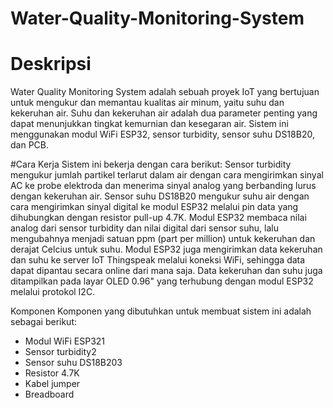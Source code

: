 # Water-Quality-Monitoring-System

# Deskripsi
Water Quality Monitoring System adalah sebuah proyek IoT yang bertujuan untuk mengukur dan memantau kualitas air minum, yaitu suhu dan kekeruhan air. Suhu dan kekeruhan air adalah dua parameter penting yang dapat menunjukkan tingkat kemurnian dan kesegaran air. Sistem ini menggunakan modul WiFi ESP32, sensor turbidity, sensor suhu DS18B20, dan PCB.

#Cara Kerja
Sistem ini bekerja dengan cara berikut:
Sensor turbidity mengukur jumlah partikel terlarut dalam air dengan cara mengirimkan sinyal AC ke probe elektroda dan menerima sinyal analog yang berbanding lurus dengan kekeruhan air.
Sensor suhu DS18B20 mengukur suhu air dengan cara mengirimkan sinyal digital ke modul ESP32 melalui pin data yang dihubungkan dengan resistor pull-up 4.7K.
Modul ESP32 membaca nilai analog dari sensor turbidity dan nilai digital dari sensor suhu, lalu mengubahnya menjadi satuan ppm (part per million) untuk kekeruhan dan derajat Celcius untuk suhu.
Modul ESP32 juga mengirimkan data kekeruhan dan suhu ke server IoT Thingspeak melalui koneksi WiFi, sehingga data dapat dipantau secara online dari mana saja.
Data kekeruhan dan suhu juga ditampilkan pada layar OLED 0.96" yang terhubung dengan modul ESP32 melalui protokol I2C.

Komponen
Komponen yang dibutuhkan untuk membuat sistem ini adalah sebagai berikut:
- Modul WiFi ESP321
- Sensor turbidity2
- Sensor suhu DS18B203
- Resistor 4.7K
- Kabel jumper
- Breadboard
